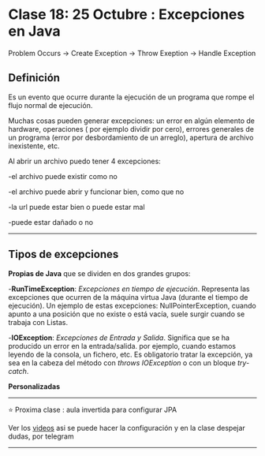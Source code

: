 # Clase 18: 25 Octubre : Excepciones en Java

Problem Occurs -> Create Exception -> Throw Exeption -> Handle Exception


## Definición

Es un evento que ocurre durante la ejecución de un programa que rompe el flujo normal de ejecución.

Muchas cosas pueden generar excepciones: un error en algún elemento de hardware, operaciones ( por ejemplo dividir por cero), errores generales de un programa (error por desbordamiento de un arreglo), apertura de archivo inexistente, etc.

Al abrir un archivo puedo tener 4 excepciones:


-el archivo puede existir como no

-el archivo puede abrir y funcionar bien, como que no

-la  url puede estar bien o puede estar mal

-puede estar dañado o no

---

## Tipos de excepciones

**Propias de Java** que se dividen en dos grandes grupos:

-**RunTimeException**:  *Excepciones en tiempo de ejecución*. Representa las excepciones que ocurren de la máquina virtua Java (durante el tiempo de ejecución). Un ejemplo de estas excepciones: NullPointerException, cuando apunto a una posición que no existe o está vacía, suele surgir cuando se trabaja con Listas.

-**IOException**: *Excepciones de Entrada y Salida*. Significa que se ha producido un error en la entrada/salida. por ejemplo, cuando estamos leyendo de la consola, un fichero, etc. Es obligatorio tratar la excepción, ya sea en la cabeza del método con *throws IOException* o con un bloque *try-catch*.

**Personalizadas**

---

:star: Proxima clase : aula invertida para configurar JPA

Ver los [videos](https://www.youtube.com/playlist?list=PLQxX2eiEaqbx-JlkcrMlq9zIPxTA82kzk) asi se puede hacer la configuración y en la clase despejar dudas, por telegram

---
